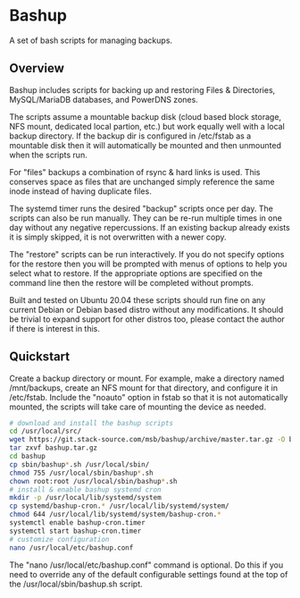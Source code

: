 # Bashup

A set of bash scripts for managing backups.

## Overview

Bashup includes scripts for backing up and restoring Files & Directories, MySQL/MariaDB databases, and PowerDNS zones.

The scripts assume a mountable backup disk (cloud based block storage, NFS mount, dedicated local partion, etc.) but work equally well with a local backup directory. If the backup dir is configured in /etc/fstab as a mountable disk then it will automatically be mounted and then unmounted when the scripts run.

For "files" backups a combination of rsync & hard links is used. This conserves space as files that are unchanged simply reference the same inode instead of having duplicate files.

The systemd timer runs the desired "backup" scripts once per day. The scripts can also be run manually. They can be re-run multiple times in one day without any negative repercussions. If an existing backup already exists it is simply skipped, it is not overwritten with a newer copy.

The "restore" scripts can be run interactively. If you do not specify options for the restore then you will be prompted with menus of options to help you select what to restore. If the appropriate options are specified on the command line then the restore will be completed without prompts.

Built and tested on Ubuntu 20.04 these scripts should run fine on any current Debian or Debian based distro without any modifications. It should be trivial to expand support for other distros too, please contact the author if there is interest in this.

## Quickstart

Create a backup directory or mount. For example, make a directory named /mnt/backups, create an NFS mount for that directory, and configure it in /etc/fstab. Include the "noauto" option in fstab so that it is not automatically mounted, the scripts will take care of mounting the device as needed.

```bash
# download and install the bashup scripts
cd /usr/local/src/
wget https://git.stack-source.com/msb/bashup/archive/master.tar.gz -O bashup.tar.gz
tar zxvf bashup.tar.gz
cd bashup
cp sbin/bashup*.sh /usr/local/sbin/
chmod 755 /usr/local/sbin/bashup*.sh
chown root:root /usr/local/sbin/bashup*.sh
# install & enable bashup systemd cron
mkdir -p /usr/local/lib/systemd/system
cp systemd/bashup-cron.* /usr/local/lib/systemd/system/
chmod 644 /usr/local/lib/systemd/system/bashup-cron.*
systemctl enable bashup-cron.timer
systemctl start bashup-cron.timer
# customize configuration
nano /usr/local/etc/bashup.conf
```

The "nano /usr/local/etc/bashup.conf" command is optional. Do this if you need to override any of the default configurable settings found at the top of the /usr/local/sbin/bashup.sh script.
